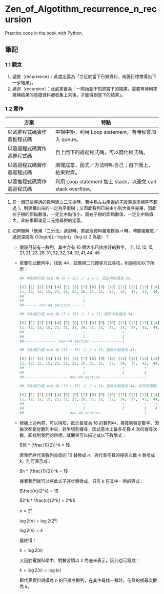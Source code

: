 # Zen_of_Algotithm_recurrence_n_recursion

Practice code in the book with Python.

## 筆記

### 1.1 觀念

1. 遞推（recurrence）：此處定義為「立足於當下已知資料，向著目標推導出下一步結果」。
2. 遞迴（recursion）：此處定義為「一開始並不知道當下的結果，需要等待用來建構結果的基礎資料都收集上來後，才能得到當下的結果」。

### 1.2 實作

| 方案 | 特點 |
| ---- | ---- |
| 以遞推程式碼實作遞推程式碼 | 中規中矩，利用 Loop statement，有時候會加入 queue。|
| 以遞迴程式碼實作遞推程式碼 | 自上而下的遞迴程式碼，可以簡化程式碼。|
| 以遞迴程式碼實作遞迴程式碼 | 順理成章，函式／方法呼叫自己；自下而上，結果對齊。|
| 以遞推程式碼實作遞迴程式碼 | 利用 Loop statement 加上 stack，以避免 call stack overflow。|

1. 自一個已排序過的數列建立二元樹時，若中點左右兩邊的子段落長度相差不超過 $1$，則建構出來的一定為平衡樹；又因此數列已被由小到大排序完畢，因此左子樹的節點數值，一定比中點值小，而右子樹的節點數值，一定比中點值大，此結果即滿足二元搜尋樹的定義。

2. 如何理解「應用『二分法』遞迴時，當處理資料量規模為 $n$ 時，時間複雜度／遞迴深度為 $O(log(n))$／$log(n)$」（log 以 $2$ 為底）？

    * 假設目前有一數列，其中含有 16 個大小已排序好的數字。
        $11, 12, 12, 15, 21, 21, 23, 26, 31, 32, 32, 34, 37, 41, 44, 46$
    * 若要在此數列中，找到 $44$，並應用二元搜尋方式尋找，則過程如以下所示：

        ```Python
        ## 中點索引值 mid 為 (0 + 15) // 2 = 7，因此中點值為 26。

        [0] [1] [2] [3] [4] [5] [6] [7] [8] [9] [10] [11] [12] [13] [14] [15]
        11, 12, 12, 15, 21, 21, 23, 26, 31, 32,  32,  34,  37,  41,  44,  46
        ##                           ↑
        ##                           1
        ##------ non-44 section -----|
        ```

        ```python
        ## 中點索引值 mid 為 (7 + 15) // 2 = 11，因此中點值為 34。

        [0] [1] [2] [3] [4] [5] [6] [7] [8] [9] [10] [11] [12] [13] [14] [15]
        11, 12, 12, 15, 21, 21, 23, 26, 31, 32,  32,  34,  37,  41,  44,  46
        ##                           ↑                 ↑
        ##                           1                 2
        ##--------------- non-44 section --------------|
        ```

        ```python
        ## 中點索引值 mid 為 (11 + 15) // 2 = 13，因此中點值為 41。

        [0] [1] [2] [3] [4] [5] [6] [7] [8] [9] [10] [11] [12] [13] [14] [15]
        11, 12, 12, 15, 21, 21, 23, 26, 31, 32,  32,  34,  37,  41,  44,  46
        ##                           ↑                 ↑         ↑
        ##                           1                 2         3
        ##-------------------- non-44 section -------------------|
        ```

        ```python
        ## 中點索引值 mid 為 (13 + 15) // 2 = 14，因此中點值為 44，找到目標值。

        [0] [1] [2] [3] [4] [5] [6] [7] [8] [9] [10] [11] [12] [13] [14] [15]
        11, 12, 12, 15, 21, 21, 23, 26, 31, 32,  32,  34,  37,  41,  44,  46
        ##                           ↑                 ↑         ↑    ↑   
        ##                           1                 2         3    4
        ##-------------------- non-44 section -------------------|
        ```

    * 根據上述內容，可以得知，欲於長度為 16 的數列中，搜尋到特定數字，因每次都是從數列中央，對半切割搜尋，因此基本上最多花費 4 次的搜尋次數，即找到我們的目標。其關係可以描述成以下數學式：

        $16 * (\frac{1}{2})^4 = 1$

        若我們將代表數列長度的 $16$ 替換成 $n$，與代表花費的搜尋次數 $4$ 替換成 $k$，則可表示成：

        $n * (\frac{1}{2})^k = 1$

        接著我們就可以將此式子逐步轉換成，只有 $k$ 在其中一側的等式：

        $\frac{n}{2^k} = 1$

        $2^k * \frac{n}{2^k} = 2^k$

        $n = 2^k$

        $\log{2}(n) = \log{2}(2^k)$

        $\log{2}(n) = k$

        最終得：

        $k = \log{2}(n)$

        又因於電腦科學中，對數習慣以 2 為底來表示，因此也可寫成：

        $k = \log{2}(n) = \log(n)$

        即代表資料規模為 $n$ 的已排序數列，在其中尋找一數時，花費的搜尋次數為 $k$。
